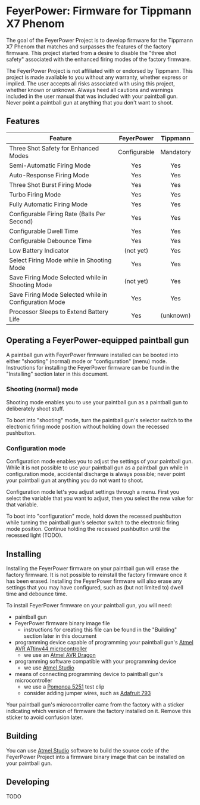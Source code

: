 # FeyerPower: Firmware for Tippmann X7 Phenom

The goal of the FeyerPower Project is to develop firmware for the Tippmann X7 Phenom that matches
and surpasses the features of the factory firmware. This project started from a desire
to disable the "three shot safety" associated with the enhanced firing modes of the
factory firmware.

The FeyerPower Project is not affiliated with or endorsed by Tippmann. This project is made
available to you without any warranty, whether express or implied. The user accepts all
risks associated with using this project, whether known or unknown. Always heed all
cautions and warnings included in the user manual that was included with your paintball gun.
Never point a paintball gun at anything that you don't want to shoot.

## Features

| Feature                                               | FeyerPower   | Tippmann  |
| ----------------------------------------------------- |:------------:|:---------:|
| Three Shot Safety for Enhanced Modes                  | Configurable | Mandatory |
| Semi-Automatic Firing Mode                            | Yes          | Yes       |
| Auto-Response Firing Mode                             | Yes          | Yes       |
| Three Shot Burst Firing Mode                          | Yes          | Yes       |
| Turbo Firing Mode                                     | Yes          | Yes       |
| Fully Automatic Firing Mode                           | Yes          | Yes       |
| Configurable Firing Rate (Balls Per Second)           | Yes          | Yes       |
| Configurable Dwell Time                               | Yes          | Yes       |
| Configurable Debounce Time                            | Yes          | Yes       |
| Low Battery Indicator                                 | (not yet)    | Yes       |
| Select Firing Mode while in Shooting Mode             | Yes          | Yes       |
| Save Firing Mode Selected while in Shooting Mode      | (not yet)    | Yes       |
| Save Firing Mode Selected while in Configuration Mode | Yes          | Yes       |
| Processor Sleeps to Extend Battery Life               | Yes          | (unknown) |

## Operating a FeyerPower-equipped paintball gun

A paintball gun with FeyerPower firmware installed can be booted into either
"shooting" (normal) mode or "configuration" (menu) mode. Instructions for
installing the FeyerPower firmware can be found in the "Installing" section
later in this document.

### Shooting (normal) mode

Shooting mode enables you to use your paintball gun as a paintball gun to deliberately
shoot stuff.

To boot into "shooting" mode, turn the paintball gun's selector switch to the electronic
firing mode position without holding down the recessed pushbutton.

### Configuration mode

Configuration mode enables you to adjust the settings of your paintball gun. While it
is not possible to use your paintball gun as a paintball gun while in configuration mode,
accidental discharge is always possible; never point your paintball gun at anything
you do not want to shoot.

Configuration mode let's you adjust settings through a menu. First you
select the variable that you want to adjust, then you select the new value for that
variable.

To boot into "configuration" mode, hold down the recessed pushbutton while turning the
paintball gun's selector switch to the electronic firing mode position.  Continue
holding the recessed pushbutton until the recessed light (TODO).

## Installing

Installing the FeyerPower firmware on your paintball gun will erase the factory firmware.
It is not possible to reinstall the factory firmware once it has been erased.
Installing the FeyerPower firmware will also erase any settings that you may have configured,
such as (but not limited to) dwell time and debounce time.

To install FeyerPower firmware on your paintball gun, you will need:

* paintball gun
* FeyerPower firmware binary image file
  * instructions for creating this file can be found in the "Building" section later in this document
* programming device capable of programming your paintball gun's [Atmel AVR ATtiny44 microcontroller](http://www.atmel.com/images/doc8006.pdf)
  * we use an [Atmel AVR Dragon](http://www.atmel.com/tools/avrdragon.aspx)
* programming software compatible with your programming device
  * we use [Atmel Studio](http://www.atmel.com/tools/atmelstudio.aspx)
* means of connecting programming device to paintball gun's microcontroller
  * we use a [Pomonoa 5251](http://www.pomonaelectronics.com/pdf/d5250-54_5437_1_01.pdf) test clip
  * consider adding jumper wires, such as [Adafruit 793](https://www.adafruit.com/product/793)

Your paintball gun's microcontroller came from the factory with a sticker indicating
which version of firmware the factory installed on it. Remove this sticker to avoid
confusion later.

## Building

You can use [Atmel Studio](http://www.atmel.com/tools/atmelstudio.aspx) software to build the source code
of the FeyerPower Project into a firmware binary image that can be installed on your paintball gun.

## Developing

TODO

